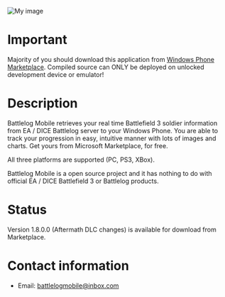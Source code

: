 ![My image](mikkoviitala.github.com/battlelogmobile/img/apphubstat.png)
# Important
Majority of you should download this application from [Windows Phone Marketplace](http://windowsphone.com/s?appid=003ef672-e898-4564-8799-7bd258060cc0). 
Compiled source can ONLY be deployed on unlocked development device or emulator!

# Description
Battlelog Mobile retrieves your real time Battlefield 3 soldier information from EA / DICE Battlelog server to your Windows Phone. You are able to track your progression in easy, intuitive manner with lots of images and charts. Get yours from Microsoft Marketplace, for free.

All three platforms are supported (PC, PS3, XBox).

Battlelog Mobile is a open source project and it has nothing to do with official EA / DICE Battlefield 3 or Battlelog products.

# Status
Version 1.8.0.0 (Aftermath DLC changes) is available for download from Marketplace.

# Contact information
* Email: [battlelogmobile@inbox.com](mailto:battlelogmobile@inbox.com)
